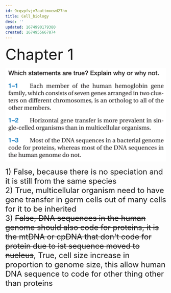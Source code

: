 ```yaml
---
id: 9cqvpfvjv7auttmxewd27hn
title: Cell_biology
desc: ''
updated: 1674990179380
created: 1674955667874
---
```

<font size="7">Chapter 1</font>

![](./assets/images/2023-01-29-10-32-49.png)

<font size="5">1) False, because there is no speciation and it is still from the same species  
2) True, multicellular organism need to have gene transfer in germ cells out of many cells for it to be inherited  
3) ~~False, DNA sequences in the human genome should also code for proteins, it is the mtDNA or cpDNA that don't code for protein due to ist sequence moved to nucleus~~, True, cell size increase in proportion to genome size, this allow human DNA sequence to code for other thing other than proteins</font>

